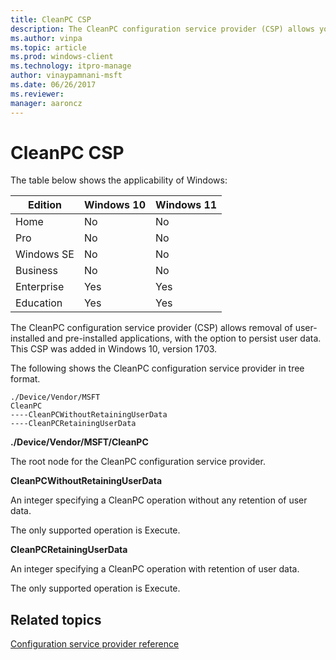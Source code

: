 ```yaml
---
title: CleanPC CSP
description: The CleanPC configuration service provider (CSP) allows you to remove user-installed and pre-installed applications, with the option to persist user data.
ms.author: vinpa
ms.topic: article
ms.prod: windows-client
ms.technology: itpro-manage
author: vinaypamnani-msft
ms.date: 06/26/2017
ms.reviewer: 
manager: aaroncz
---
```


# CleanPC CSP

The table below shows the applicability of Windows:

|Edition|Windows 10|Windows 11|
|--- |--- |--- |
|Home|No|No|
|Pro|No|No|
|Windows SE|No|No|
|Business|No|No|
|Enterprise|Yes|Yes|
|Education|Yes|Yes|

The CleanPC configuration service provider (CSP) allows removal of user-installed and pre-installed applications, with the option to persist user data. This CSP was added in Windows 10, version 1703.

The following shows the CleanPC configuration service provider in tree format.

```
./Device/Vendor/MSFT
CleanPC
----CleanPCWithoutRetainingUserData
----CleanPCRetainingUserData
```

<a href="" id="--device-vendor-msft-cleanpc"></a>**./Device/Vendor/MSFT/CleanPC**
<p>The root node for the CleanPC configuration service provider.</p>

<a href="" id="cleanpcwithoutretaininguserdata"></a>**CleanPCWithoutRetainingUserData**
<p>An integer specifying a CleanPC operation without any retention of user data.

<p>The only supported operation is Execute.

<a href="" id="cleanpcwithoutretaininguserdata"></a>**CleanPCRetainingUserData**
<p>An integer specifying a CleanPC operation with retention of user data.

<p>The only supported operation is Execute.

## Related topics

[Configuration service provider reference](index.yml)
